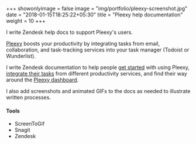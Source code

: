 +++
showonlyimage = false
image = "img/portfolio/pleexy-screenshot.jpg"
date = "2018-01-15T18:25:22+05:30"
title = "Pleexy help documentation"
weight = 10
+++

I write Zendesk help docs to support Pleexy's users.

<!--more-->

[Pleexy](http://pleexy.com) boosts your productivity by integrating tasks from email, collaboration, and task-tracking services into your task manager (Todoist or Wunderlist).

I write Zendesk documentation to help people [get started](https://help.pleexy.com/hc/en-us/articles/115002388587-1-How-Pleexy-Works) with using Pleexy, [integrate their tasks](https://help.pleexy.com/hc/en-us/categories/115000526208-Integrations) from different productivity services, and find their way around the [Pleexy dashboard](https://help.pleexy.com/hc/en-us/articles/115009556967-Main-dashboard).

I also add screenshots and animated GIFs to the docs as needed to illustrate written processes.

#### Tools

* ScreenToGif
* Snagit
* Zendesk
